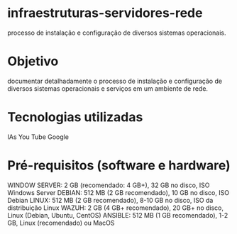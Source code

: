 # infraestruturas-servidores-rede
processo de instalação e configuração de diversos sistemas operacionais.

# Objetivo
documentar detalhadamente o processo de instalação e configuração de diversos sistemas operacionais e serviços em um ambiente de rede.

# Tecnologias utilizadas
IAs
You Tube
Google

# Pré-requisitos (software e hardware)
WINDOW SERVER: 2 GB (recomendado: 4 GB+), 32 GB no disco, ISO Windows Server
DEBIAN: 512 MB (2 GB recomendado), 10 GB no disco, ISO Debian
LINUX: 512 MB (2 GB recomendado), 8-10 GB no disco, ISO da distribuição Linux
WAZUH: 2 GB (4 GB+ recomendado), 20 GB+ no disco, Linux (Debian, Ubuntu, CentOS)
ANSIBLE: 512 MB (1 GB recomendado), 1-2 GB, Linux (recomendado) ou MacOS

